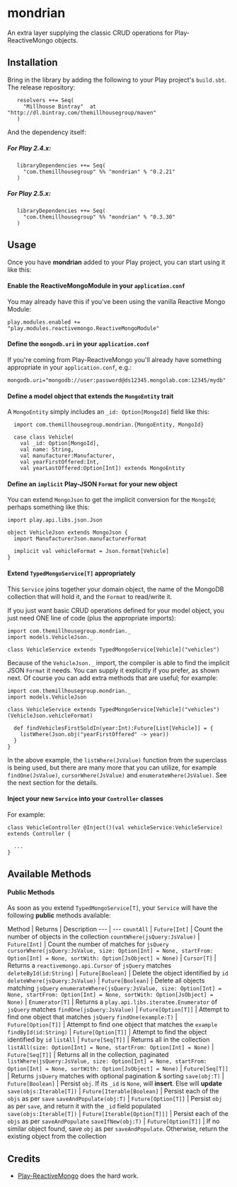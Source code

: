 mondrian
============================

An extra layer supplying the classic CRUD operations for Play-ReactiveMongo objects.


## Installation

Bring in the library by adding the following to your Play project's ```build.sbt```. 
The release repository: 

```
   resolvers ++= Seq(
     "Millhouse Bintray"  at "http://dl.bintray.com/themillhousegroup/maven"
   )
```
And the dependency itself: 

##### For Play 2.4.x:

```
   libraryDependencies ++= Seq(
     "com.themillhousegroup" %% "mondrian" % "0.2.21"
   )

```
##### For Play 2.5.x:

```
   libraryDependencies ++= Seq(
     "com.themillhousegroup" %% "mondrian" % "0.3.30"
   )

```

## Usage

Once you have __mondrian__ added to your Play project, you can start using it like this:

#### Enable the **ReactiveMongoModule** in your `application.conf`
You may already have this if you've been using the vanilla Reactive Mongo Module:
```
play.modules.enabled += "play.modules.reactivemongo.ReactiveMongoModule" 
```

#### Define the `mongodb.uri` in your `application.conf`
If you're coming from Play-ReactiveMongo you'll already have something appropriate in your `application.conf`, e.g.:

```
mongodb.uri="mongodb://user:password@ds12345.mongolab.com:12345/mydb"
```


#### Define a model object that extends the `MongoEntity` trait

A `MongoEntity` simply includes an `_id: Option[MongoId]` field like this:

```
  import com.themillhousegroup.mondrian.{MongoEntity, MongoId}
  
  case class Vehicle(
  	val _id: Option[MongoId],
  	val name: String,
  	val manufacturer:Manufacturer,
  	val yearFirstOffered:Int,
  	val yearLastOffered:Option[Int]) extends MongoEntity
```

#### Define an `implicit` Play-JSON `Format` for your new object 
You can extend `MongoJson` to get the implicit conversion for the `MongoId`; perhaps something like this:

```
import play.api.libs.json.Json

object VehicleJson extends MongoJson {
  import ManufacturerJson.manufacturerFormat
  
  implicit val vehicleFormat = Json.format[Vehicle]
}
```

#### Extend `TypedMongoService[T]` appropriately

This `Service` joins together your domain object, the name of the MongoDB collection that will hold it, and the `Format` to read/write it.

If you just want basic CRUD operations defined for your model object, you just need ONE line of code (plus the appropriate imports):  

```
import com.themillhousegroup.mondrian._
import models.VehicleJson._ 
 
class VehicleService extends TypedMongoService[Vehicle]("vehicles")
```  

Because of the `VehicleJson._` import, the compiler is able to find the implicit JSON `Format` it needs. You
can supply it explicitly if you prefer, as shown next.
Of course you can add extra methods that are useful; for example:


```
import com.themillhousegroup.mondrian._
import models.VehicleJson 
 
class VehicleService extends TypedMongoService[Vehicle]("vehicles")(VehicleJson.vehicleFormat) 
  
  def findVehiclesFirstSoldIn(year:Int):Future[List[Vehicle]] = {
    listWhere(Json.obj("yearFirstOffered" -> year))
  }
}
```  

In the above example, the `listWhere(JsValue)` function from the superclass is being used, but there are many more that you can utilize, for example `findOne(JsValue)`, `cursorWhere(JsValue)` and `enumerateWhere(JsValue)`. See the next section for the details.

#### Inject your new `Service` into your `Controller` classes

For example:

```
class VehicleController @Inject()(val vehicleService:VehicleService) extends Controller {

  ...
}

```

## Available Methods

#### Public Methods
As soon as you extend `TypedMongoService[T]`, your `Service` will have the following **public** methods available:

Method | Returns | Description
--- | ---
`countAll` | `Future[Int]` | Count the number of objects in the collection
`countWhere(jsQuery:JsValue)` | `Future[Int]` | Count the number of matches for `jsQuery`
`cursorWhere(jsQuery:JsValue, size: Option[Int] = None, startFrom: Option[Int] = None, sortWith: Option[JsObject] = None)` | `Cursor[T]` | Returns a `reactivemongo.api.Cursor` of `jsQuery` matches
`deleteById(id:String)` | `Future[Boolean]` | Delete the object identified by `id`
`deleteWhere(jsQuery:JsValue)` | `Future[Boolean]` | Delete all objects matching `jsQuery`
`enumerateWhere(jsQuery:JsValue, size: Option[Int] = None, startFrom: Option[Int] = None, sortWith: Option[JsObject] = None)` | `Enumerator[T]` | Returns a `play.api.libs.iteratee.Enumerator` of `jsQuery` matches
`findOne(jsQuery:JsValue)` | `Future[Option[T]]` | Attempt to find one object that matches `jsQuery`
`findOne(example:T)` | `Future[Option[T]]` | Attempt to find one object that matches the `example`
`findById(id:String)` | `Future[Option[T]]` | Attempt to find the object identified by `id`
`listAll` | `Future[Seq[T]]` | Returns all in the collection
`listAll(size: Option[Int] = None, startFrom: Option[Int] = None)` | `Future[Seq[T]]` | Returns all in the collection, paginated
`listWhere(jsQuery:JsValue, size: Option[Int] = None, startFrom: Option[Int] = None, sortWith: Option[JsObject] = None)` | `Future[Seq[T]]` | Returns `jsQuery` matches with optional pagination & sorting
`save(obj:T)` | `Future[Boolean]` | Persist `obj`. If its `_id` is `None`, will **insert**. Else will **update**
`save(objs:Iterable[T])` | `Future[Iterable[Boolean]` | Persist each of the  `objs` as per `save`
`saveAndPopulate(obj:T)` | `Future[Option[T]]` | Persist `obj` as per `save`, and return it with the `_id` field populated
`save(objs:Iterable[T])` | `Future[Iterable[Option[T]]]` | Persist each of the  `objs` as per `saveAndPopulate`
`saveIfNew(obj:T)` | `Future[Option[T]]` | If no similar object found, save `obj` as per `saveAndPopulate`. Otherwise, return the existing object from the collection

## Credits

- [Play-ReactiveMongo](https://github.com/ReactiveMongo/Play-ReactiveMongo) does the hard work.


